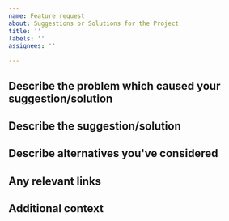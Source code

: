 ```yaml
---
name: Feature request
about: Suggestions or Solutions for the Project
title: ''
labels: ''
assignees: ''

---
```


**Describe the problem which caused your suggestion/solution**
-

**Describe the suggestion/solution**
-

**Describe alternatives you've considered**
- 

**Any relevant links**
- 

**Additional context**
-
